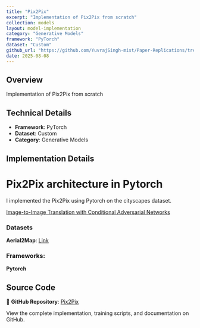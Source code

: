 ```yaml
---
title: "Pix2Pix"
excerpt: "Implementation of Pix2Pix from scratch"
collection: models
layout: model-implementation
category: "Generative Models"
framework: "PyTorch"
dataset: "Custom"
github_url: "https://github.com/YuvrajSingh-mist/Paper-Replications/tree/master/Pix2Pix"
date: 2025-08-08
---
```


## Overview
Implementation of Pix2Pix from scratch

## Technical Details
- **Framework**: PyTorch
- **Dataset**: Custom
- **Category**: Generative Models

## Implementation Details

# Pix2Pix architecture in Pytorch

I implemented the Pix2Pix using Pytorch on the cityscapes dataset.

[Image-to-Image Translation with Conditional Adversarial Networks](https://arxiv.org/abs/1611.07004)


### Datasets

**Aerial2Map**: [Link](https://github.com/junyanz/pytorch-CycleGAN-and-pix2pix)

### Frameworks:
**Pytorch**

## Source Code
📁 **GitHub Repository**: [Pix2Pix](https://github.com/YuvrajSingh-mist/Paper-Replications/tree/master/Pix2Pix)

View the complete implementation, training scripts, and documentation on GitHub.
